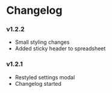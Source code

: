 # Changelog

### v1.2.2

* Small styling changes
* Added sticky header to spreadsheet

### v1.2.1

* Restyled settings modal
* Changelog started